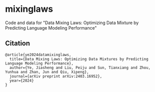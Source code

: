 # mixinglaws

Code and data for "Data Mixing Laws: Optimizing Data Mixture by Predicting Language Modeling Performance"

## Citation
```
@article{ye2024datamixinglaws,
  title={Data Mixing Laws: Optimizing Data Mixtures by Predicting Language Modeling Performance},
  author={Ye, Jiasheng and Liu, Peiju and Sun, Tianxiang and Zhou, Yunhua and Zhan, Jun and Qiu, Xipeng},
  journal={arXiv preprint arXiv:2403.16952},
  year={2024}
}
```
